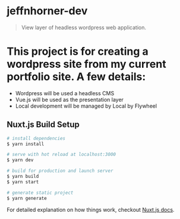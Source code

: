 # jeffnhorner-dev

> View layer of headless wordpress web application.

# This project is for creating a wordpress site from my current portfolio site. A few details:

- Wordpress will be used a headless CMS
- Vue.js will be used as the presentation layer
- Local development will be managed by Local by Flywheel

## Nuxt.js Build Setup

``` bash
# install dependencies
$ yarn install

# serve with hot reload at localhost:3000
$ yarn dev

# build for production and launch server
$ yarn build
$ yarn start

# generate static project
$ yarn generate
```

For detailed explanation on how things work, checkout [Nuxt.js docs](https://nuxtjs.org).
